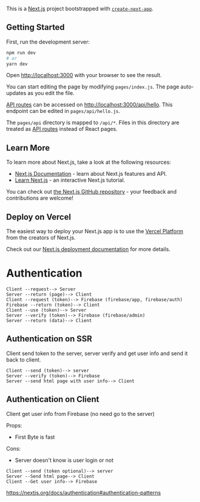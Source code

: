 This is a [Next.js](https://nextjs.org/) project bootstrapped with [`create-next-app`](https://github.com/vercel/next.js/tree/canary/packages/create-next-app).

## Getting Started

First, run the development server:

```bash
npm run dev
# or
yarn dev
```

Open [http://localhost:3000](http://localhost:3000) with your browser to see the result.

You can start editing the page by modifying `pages/index.js`. The page auto-updates as you edit the file.

[API routes](https://nextjs.org/docs/api-routes/introduction) can be accessed on [http://localhost:3000/api/hello](http://localhost:3000/api/hello). This endpoint can be edited in `pages/api/hello.js`.

The `pages/api` directory is mapped to `/api/*`. Files in this directory are treated as [API routes](https://nextjs.org/docs/api-routes/introduction) instead of React pages.

## Learn More

To learn more about Next.js, take a look at the following resources:

- [Next.js Documentation](https://nextjs.org/docs) - learn about Next.js features and API.
- [Learn Next.js](https://nextjs.org/learn) - an interactive Next.js tutorial.

You can check out [the Next.js GitHub repository](https://github.com/vercel/next.js/) - your feedback and contributions are welcome!

## Deploy on Vercel

The easiest way to deploy your Next.js app is to use the [Vercel Platform](https://vercel.com/new?utm_medium=default-template&filter=next.js&utm_source=create-next-app&utm_campaign=create-next-app-readme) from the creators of Next.js.

Check out our [Next.js deployment documentation](https://nextjs.org/docs/deployment) for more details.

# Authentication

```
Client --request--> Server
Server --return (page)--> Client
Client --request (token)--> Firebase (firebase/app, firebase/auth)
Firebase --return (token)--> Client
Client --use (token)--> Server
Server --verify (token)--> Firebase (firebase/admin)
Server --return (data)--> Client
```
## Authentication on SSR
Client send token to the server, server verify and get user info and send it back to client.

```
Client --send (token)--> server
Server --verify (token)--> Firebase
Server --send html page with user info--> Client
```

## Authentication on Client
Client get user info from Firebase (no need go to the server)

Props:

 - First Byte is fast

Cons:

 - Server doesn't know is user login or not

```
Client --send (token optional)--> server
Server --Send html page--> Client
Client --Get user info--> Firebase
```

https://nextjs.org/docs/authentication#authentication-patterns